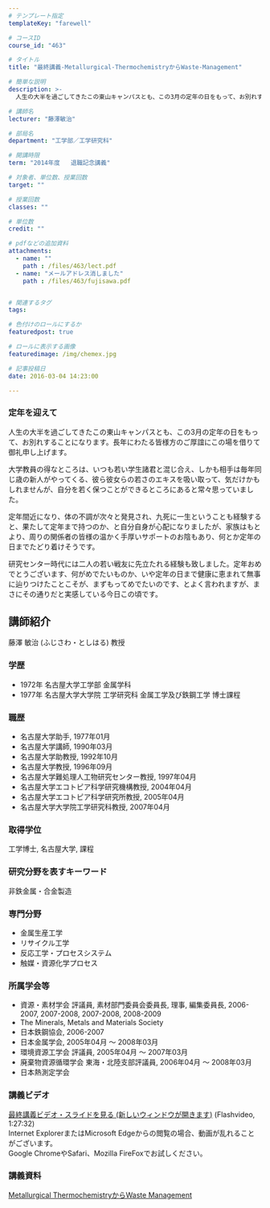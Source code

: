 ```yaml
---
# テンプレート指定
templateKey: "farewell"

# コースID
course_id: "463"

# タイトル
title: "最終講義-Metallurgical-ThermochemistryからWaste-Management"

# 簡単な説明
description: >-
  人生の大半を過ごしてきたこの東山キャンパスとも、この3月の定年の日をもって、お別れすることになります。長年にわたる皆様方のご厚誼にこの場を借りて御礼申し上げます。 大学教員の得なところは、いつ...

# 講師名
lecturer: "藤澤敏治"

# 部局名
department: "工学部／工学研究科"

# 開講時限
term: "2014年度	退職記念講義"

# 対象者、単位数、授業回数
target: ""

# 授業回数
classes: ""

# 単位数
credit: ""

# pdfなどの追加資料
attachments: 
  - name: "" 
    path : /files/463/lect.pdf
  - name: "メールアドレス消しました" 
    path : /files/463/fujisawa.pdf


# 関連するタグ
tags:

# 色付けのロールにするか
featuredpost: true

# ロールに表示する画像
featuredimage: /img/chemex.jpg

# 記事投稿日
date: 2016-03-04 14:23:00

---
```

### 定年を迎えて 

人生の大半を過ごしてきたこの東山キャンパスとも、この3月の定年の日をもって、お別れすることになります。長年にわたる皆様方のご厚誼にこの場を借りて御礼申し上げます。 

大学教員の得なところは、いつも若い学生諸君と混じ合え、しかも相手は毎年同じ歳の新人がやってくる、彼ら彼女らの若さのエキスを吸い取って、気だけかもしれませんが、自分を若く保つことができるところにあると常々思っていました。 

定年間近になり、体の不調が次々と発見され、九死に一生ということも経験すると、果たして定年まで持つのか、と自分自身が心配になりましたが、家族はもとより、周りの関係者の皆様の温かく手厚いサポートのお陰もあり、何とか定年の日までたどり着けそうです。 

研究センター時代には二人の若い戦友に先立たれる経験も致しました。定年おめでとうございます、何がめでたいものか、いや定年の日まで健康に恵まれて無事に辿りつけたことこそが、まずもってめでたいのです、とよく言われますが、まさにその通りだと実感している今日この頃です。
## 講師紹介

藤澤 敏治 (ふじさわ・としはる) 教授

### 学歴

  * 1972年 名古屋大学工学部 金属学科
  * 1977年 名古屋大学大学院 工学研究科 金属工学及び鉄鋼工学 博士課程

### 職歴

  * 名古屋大学助手, 1977年01月
  * 名古屋大学講師, 1990年03月
  * 名古屋大学助教授, 1992年10月
  * 名古屋大学教授, 1996年09月
  * 名古屋大学難処理人工物研究センター教授, 1997年04月
  * 名古屋大学エコトピア科学研究機構教授, 2004年04月
  * 名古屋大学エコトピア科学研究所教授, 2005年04月
  * 名古屋大学大学院工学研究科教授, 2007年04月

### 取得学位

工学博士, 名古屋大学, 課程

### 研究分野を表すキーワード

非鉄金属・合金製造

### 専門分野

  * 金属生産工学
  * リサイクル工学
  * 反応工学・プロセスシステム
  * 触媒・資源化学プロセス

### 所属学会等

  * 資源・素材学会 評議員, 素材部門委員会委員長, 理事, 編集委員長, 2006-2007, 2007-2008, 2007-2008, 2008-2009
  * The Minerals, Metals and Materials Society
  * 日本鉄鋼協会, 2006-2007
  * 日本金属学会, 2005年04月 ～ 2008年03月
  * 環境資源工学会 評議員, 2005年04月 ～ 2007年03月
  * 廃棄物資源循環学会 東海・北陸支部評議員, 2006年04月 ～ 2008年03月
  * 日本熱測定学会
### 講義ビデオ

[最終講義ビデオ・スライドを見る (新しいウィンドウが開きます)](http://nuvideo.media.nagoya-u.ac.jp/embed/aca15e98507a86ca663505a762288252437c84f0) (Flashvideo, 1:27:32)  
Internet ExplorerまたはMicrosoft Edgeからの閲覧の場合、動画が乱れることがございます。  
Google ChromeやSafari、Mozilla FireFoxでお試しください。 

### 講義資料


[Metallurgical ThermochemistryからWaste Management](/files/463/fujisawa.pdf) 
